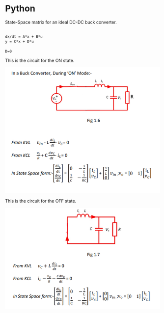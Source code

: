 # Python

State-Space matrix for an ideal DC-DC buck converter.


```

dx/dt = A*x + B*u
y = C*x + D*u

D=0
```
This is the circuit for the ON state.

![buck_on_state](/images/buck_on_state.png)

This is the circuit for the OFF state.

![buck_off_state](/images/buck_off_state.png)
